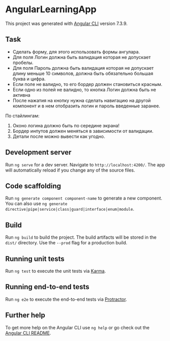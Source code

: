 # AngularLearningApp

This project was generated with [Angular CLI](https://github.com/angular/angular-cli) version 7.3.9.

## Task

- Сделать форму, для этого использовать формы ангулара.
- Для поля Логин должна быть валидация которая не допускает пробелы.
- Для поля Пароль должна быть валидация которая не допускает длину меньше 10 символов,
  должна быть обязательно большая буква и цифра.
- Если поле не валидно, то его бордер должен становиться красным.
- Если одно из полей не валидно, то кнопка Логин должна быть не активна
- После нажатия на кнопку нужна сделать навигацию на другой компонент
  и в нем отобразить логин и пароль введенные заранее.

По стайлингам:

1. Оконо логина должно быть по середине экрана!
2. Бордер инпутов должен меняться в зависимости от валидации.
3. Детали после можно вывести как угодно.

## Development server

Run `ng serve` for a dev server. Navigate to `http://localhost:4200/`. The app will automatically reload if you change any of the source files.

## Code scaffolding

Run `ng generate component component-name` to generate a new component. You can also use `ng generate directive|pipe|service|class|guard|interface|enum|module`.

## Build

Run `ng build` to build the project. The build artifacts will be stored in the `dist/` directory. Use the `--prod` flag for a production build.

## Running unit tests

Run `ng test` to execute the unit tests via [Karma](https://karma-runner.github.io).

## Running end-to-end tests

Run `ng e2e` to execute the end-to-end tests via [Protractor](http://www.protractortest.org/).

## Further help

To get more help on the Angular CLI use `ng help` or go check out the [Angular CLI README](https://github.com/angular/angular-cli/blob/master/README.md).
